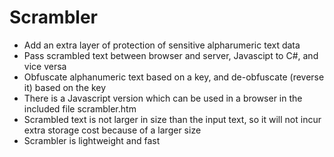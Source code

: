# Scrambler

* Add an extra layer of protection of sensitive alpharumeric text data
* Pass scrambled text between browser and server, Javascipt to C#, and vice versa
* Obfuscate alphanumeric text based on a key, and de-obfuscate (reverse it) based on the key
* There is a Javascript version which can be used in a browser in the included file scrambler.htm
* Scrambled text is not larger in size than the input text, so it will not incur extra storage cost because of a larger size
* Scrambler is lightweight and fast
